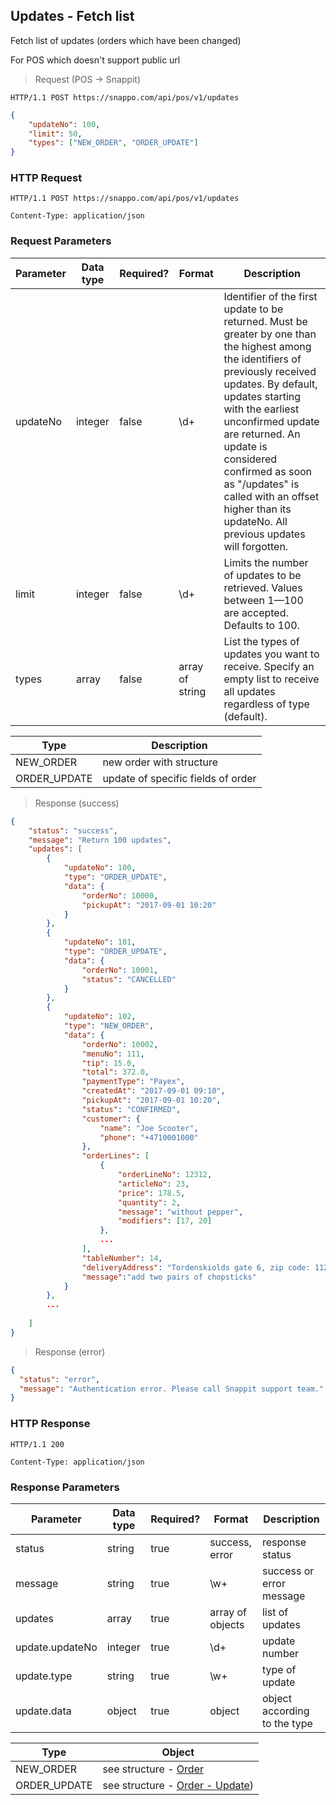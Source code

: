 ## Updates - Fetch list

Fetch list of updates (orders which have been changed)

<aside class="notice">
For POS which doesn't support public url
</aside>

> Request (POS -> Snappit)

```
HTTP/1.1 POST https://snappo.com/api/pos/v1/updates
```

```json
{
    "updateNo": 100,
    "limit": 50,
    "types": ["NEW_ORDER", "ORDER_UPDATE"]
}
```

### HTTP Request

`HTTP/1.1 POST https://snappo.com/api/pos/v1/updates`

`Content-Type: application/json`

### Request Parameters

Parameter | Data type | Required? | Format | Description
--------- | --------- | --------- | ------ | -----------
updateNo | integer | false | \d+ | Identifier of the first update to be returned. Must be greater by one than the highest among the identifiers of previously received updates. By default, updates starting with the earliest unconfirmed update are returned. An update is considered confirmed as soon as "/updates" is called with an offset higher than its updateNo. All previous updates will forgotten.
limit | integer | false | \d+ | Limits the number of updates to be retrieved. Values between 1—100 are accepted. Defaults to 100.
types | array | false | array of string | List the types of updates you want to receive. Specify an empty list to receive all updates regardless of type (default).

Type      | Description
--------- | ------------
NEW_ORDER | new order with structure
ORDER_UPDATE | update of specific fields of order

> Response (success)

```json
{
    "status": "success",
    "message": "Return 100 updates",
    "updates": [
        {
            "updateNo": 100,
            "type": "ORDER_UPDATE",
            "data": {
                "orderNo": 10000,
                "pickupAt": "2017-09-01 10:20"
            }
        },
        {
            "updateNo": 101,
            "type": "ORDER_UPDATE",
            "data": {
                "orderNo": 10001,
                "status": "CANCELLED"
            }
        },        
        {
            "updateNo": 102,
            "type": "NEW_ORDER",
            "data": {
                "orderNo": 10002,
                "menuNo": 111,
                "tip": 15.0,
                "total": 372.0,
                "paymentType": "Payex",
                "createdAt": "2017-09-01 09:10",
                "pickupAt": "2017-09-01 10:20",
                "status": "CONFIRMED",
                "customer": {
                    "name": "Joe Scooter",
                    "phone": "+4710001000"
                },
                "orderLines": [
                    {
                        "orderLineNo": 12312,
                        "articleNo": 23,
                        "price": 178.5,
                        "quantity": 2,
                        "message": "without pepper",
                        "modifiers": [17, 20]
                    },
                    ...
                ],
                "tableNumber": 14,
                "deliveryAddress": "Tordenskiolds gate 6, zip code: 1122",    
                "message":"add two pairs of chopsticks"
            }
        },
        ...
        
    ]
}
```

> Response (error)

```json
{
  "status": "error",
  "message": "Authentication error. Please call Snappit support team."
}
```

### HTTP Response

`HTTP/1.1 200`

`Content-Type: application/json`

### Response Parameters

Parameter | Data type | Required? | Format | Description
--------- | --------- | --------- | ------ | -----------
status | string | true | success, error | response status
message | string | true | \w+ | success or error message
updates | array | true | array of objects | list of updates
update.updateNo | integer | true | \d+ | update number
update.type | string | true | \w+ | type of update
update.data | object | true | object | object according to the type
 
Type      | Object
--------- | ------------
NEW_ORDER | see structure - [Order](#order-create-snappit-to-pos)
ORDER_UPDATE | see structure - [Order - Update](#order-update-snappit-to-pos)) 
